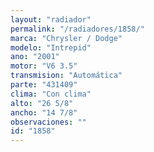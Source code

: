 ```yaml
---
layout: "radiador"
permalink: "/radiadores/1858/"
marca: "Chrysler / Dodge"
modelo: "Intrepid"
ano: "2001"
motor: "V6 3.5"
transmision: "Automática"
parte: "431409"
clima: "Con clima"
alto: "26 5/8"
ancho: "14 7/8"
observaciones: ""
id: "1858"
---
```


